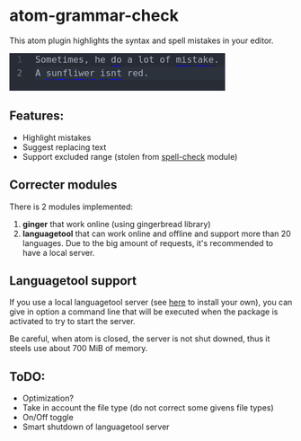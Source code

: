 # atom-grammar-check

This atom plugin highlights the syntax and spell mistakes in your editor.

![Small illustration](ressources/demo.png)

## Features:

* Highlight mistakes
* Suggest replacing text
* Support excluded range (stolen from [spell-check](https://github.com/atom/spell-check) module)

## Correcter modules

There is 2 modules implemented:

1. **ginger** that work online (using gingerbread library)
2. **languagetool** that can work online and offline and support more than 20 languages. Due to the big amount of
   requests, it's recommended to have a local server.

## Languagetool support

If you use a local languagetool server (see [here](https://dev.languagetool.org/http-server.html) to install your own),
you can give in option a command line that will be executed when the package is activated to try to start the server.

Be careful, when atom is closed, the server is not shut downed, thus it steels use about 700 MiB of memory.

## ToDO:

* Optimization?
* Take in account the file type (do not correct some givens file types)
* On/Off toggle
* Smart shutdown of languagetool server
